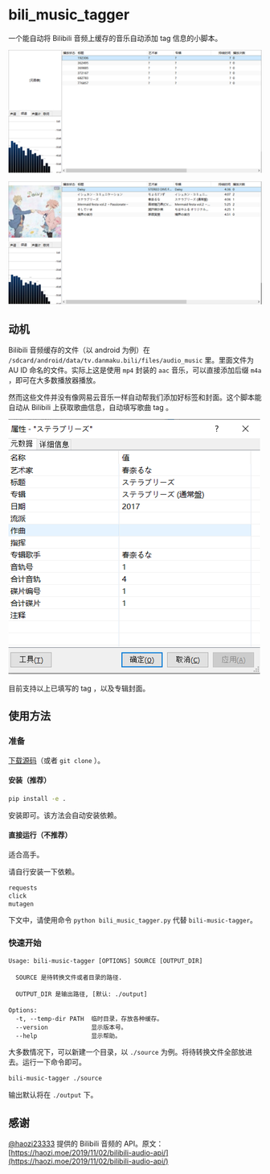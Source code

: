 # bili_music_tagger

一个能自动将 Bilibili 音频上缓存的音乐自动添加 tag 信息的小脚本。

![before](docs/before.png)

![after](docs/after.png)

## 动机

Bilibili 音频缓存的文件（以 android 为例）在 `/sdcard/android/data/tv.danmaku.bili/files/audio_music` 里。里面文件为 AU ID 命名的文件。实际上这是使用 `mp4` 封装的 `aac` 音乐，可以直接添加后缀 `m4a` ，即可在大多数播放器播放。

然而这些文件并没有像网易云音乐一样自动帮我们添加好标签和封面。这个脚本能自动从 Bilibili 上获取歌曲信息，自动填写歌曲 tag 。

![tag_simple](docs/tag_simple.png)

目前支持以上已填写的 tag ，以及专辑封面。

## 使用方法

### 准备

[下载源码](https://github.com/wlkz/bili_music_tagger/archive/master.zip)（或者 `git clone` ）。

#### 安装（推荐）

```sh
pip install -e .
```

安装即可。该方法会自动安装依赖。

#### 直接运行（不推荐）

适合高手。

请自行安装一下依赖。

```text
requests
click
mutagen
```

下文中，请使用命令 `python bili_music_tagger.py` 代替 `bili-music-tagger`。

### 快速开始

```text
Usage: bili-music-tagger [OPTIONS] SOURCE [OUTPUT_DIR]

  SOURCE 是待转换文件或者目录的路径.

  OUTPUT_DIR 是输出路径, [默认: ./output]

Options:
  -t, --temp-dir PATH  临时目录，存放各种缓存。
  --version            显示版本号。
  --help               显示帮助。
```

大多数情况下，可以新建一个目录，以 `./source` 为例。将待转换文件全部放进去。运行一下命令即可。

```sh
bili-music-tagger ./source
```

输出默认将在 `./output` 下。

## 感谢

[@haozi23333](https://github.com/haozi23333) 提供的 Bilibili 音频的 API。原文：[https://haozi.moe/2019/11/02/bilibili-audio-api/](https://haozi.moe/2019/11/02/bilibili-audio-api/)
